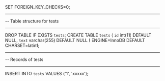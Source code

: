 SET FOREIGN_KEY_CHECKS=0;

-- ----------------------------
-- Table structure for tests
-- ----------------------------
DROP TABLE IF EXISTS `tests`;
CREATE TABLE `tests` (
  `id` int(11) DEFAULT NULL,
  `text` varchar(255) DEFAULT NULL
) ENGINE=InnoDB DEFAULT CHARSET=latin1;

-- ----------------------------
-- Records of tests
-- ----------------------------
INSERT INTO `tests` VALUES ('1', 'xxxxx');
